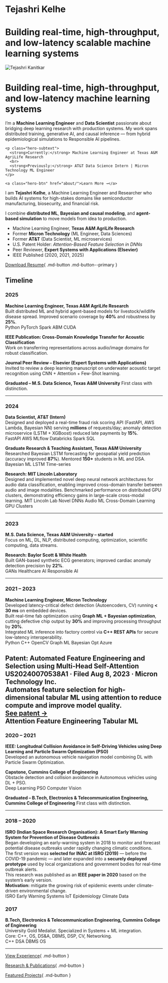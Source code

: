 # Tejashri Kelhe

# Building real-time, high-throughput, and low-latency scalable machine learning systems

<!-- Hero Section -->
<div class="hero-section">

  <!-- Left side: Profile Image -->
  <div class="hero-image">
    <img src="assets/images/tk_profile.png" alt="Tejashri Kanitkar" />
  </div>

  <!-- Right side: Intro Text -->
  <div class="hero-text">
    <h1>Building real-time, high-throughput, and low-latency machine learning systems</h1>
    <p>
      I’m a <strong>Machine Learning Engineer</strong> and <strong>Data Scientist</strong> passionate about
      bridging deep learning research with production systems. My work spans distributed training, 
      generative AI, and causal inference — from hybrid epidemiological simulations to Responsible AI pipelines.
    </p>

    <p class="hero-subtext">
      <strong>Currently:</strong> Machine Learning Engineer at Texas A&M AgriLife Research  
      <br>
      <strong>Previously:</strong> AT&T Data Science Intern | Micron Technology ML Engineer
    </p>

    <a class="hero-btn" href="about/">Learn More →</a>
  </div>

</div>


I am **Tejashri Kelhe**, a Machine Learning Engineer and Researcher who builds AI systems for high-stakes domains like semiconductor manufacturing, biosecurity, and financial risk.

I combine **distributed ML**, **Bayesian and causal modeling**, and **agent-based simulation** to move models from idea to production.

- Machine Learning Engineer, **Texas A&M AgriLife Research**
- Former **Micron Technology** (ML Engineer, Data Sciences)
- Former **AT&T** (Data Scientist, ML microservices)
- U.S. Patent Holder: *Attention-Based Feature Selection in DNNs*
- Peer Reviewer, **Expert Systems with Applications (Elsevier)**
- IEEE Published (2020, 2021, 2025)

[Download Resume](assets/Tejashri_Kelhe_CV.pdf){ .md-button .md-button--primary }  

## Timeline

<div class="tk-timeline" markdown>

### 2025
**Machine Learning Engineer, Texas A&M AgriLife Research**  
Built distributed ML and hybrid agent-based models for livestock/wildlife disease spread. Improved scenario coverage by **40%** and robustness by **25%**.  
<span class="tag">Python</span> <span class="tag">PyTorch</span> <span class="tag">Spark</span> <span class="tag">ABM</span> <span class="tag">CUDA</span>

**IEEE Publication: Cross-Domain Knowledge Transfer for Acoustic Classification**  
Work on transferring representations across audio/image domains for robust classification.

**Journal Peer Review – Elsevier (Expert Systems with Applications)**  
Invited to review a deep learning manuscript on underwater acoustic target recognition using CNN + Attention + Few-Shot learning.

**Graduated – M.S. Data Science, Texas A&M University** 
First class with distinction. 

---

### 2024
**Data Scientist, AT&T (Intern)**  
Designed and deployed a real-time fraud risk scoring API (FastAPI, AWS Lambda, Bayesian NN) serving **millions** of requests/day; anomaly detection microservice (LSTM + XGBoost) reduced late payments by **15%**.  
<span class="tag">FastAPI</span> <span class="tag">AWS</span> <span class="tag">MLflow</span> <span class="tag">Databricks</span> <span class="tag">Spark SQL</span>

**Graduate Research & Teaching Assistant, Texas A&M University**  
Researched Bayesian LSTM forecasting for geospatial yield prediction (accuracy improved **87%**). Mentored **150+** students in ML and DSA.  
<span class="tag">Bayesian ML</span> <span class="tag">LSTM</span> <span class="tag">Time-series</span>

**Research: MIT Lincoln Laboratory**  
Designed and implemented novel deep neural network architectures for audio data classification, enabling improved cross-domain transfer between audio and image modalities.
Benchmarked performance on distributed GPU clusters, demonstrating efficiency gains in large-scale cross-modal learning.
<span class="tag">MIT Lincoln Lab</span> <span class="tag">Novel DNNs</span> <span class="tag">Audio ML</span> <span class="tag">Cross-Domain Learning</span> <span class="tag">GPU Clusters</span>

---

### 2023
**M.S. Data Science, Texas A&M University – started**  
Focus on ML, DL, NLP, distributed computing, optimization, scientific computing, data streams.

**Research: Baylor Scott & White Health**  
Built GAN-based synthetic ECG generators; improved cardiac anomaly detection precision by **22%**.  
<span class="tag">GANs</span> <span class="tag">Healthcare AI</span> <span class="tag">Responsible AI</span>

---

### 2021 – 2023
**Machine Learning Engineer, Micron Technology**  
Developed latency-critical defect detection (Autoencoders, CV) running **< 30 ms** on embedded devices.  
Built real-time fab optimization using **Graph ML + Bayesian optimization**, cutting defective chip output by **30%** and improving processing throughput by **20%**.  
Integrated ML inference into factory control via **C++ REST APIs** for secure low-latency interoperability.  
<span class="tag">Python</span> <span class="tag">C++</span> <span class="tag">OpenCV</span> <span class="tag">Graph ML</span> <span class="tag">Bayesian Opt</span> <span class="tag">Azure</span>
 
**Patent: Automated Feature Engineering and Selection using Multi-Head Self-Attention**  
US20240070538A1 · Filed Aug 8, 2023 · Micron Technology Inc.  
Automates feature selection for high-dimensional tabular ML using attention to reduce compute and improve model quality.  
[See patent →](patent.md)  
<span class="tag">Attention</span> <span class="tag">Feature Engineering</span> <span class="tag">Tabular ML</span>
---

### 2020 – 2021
**IEEE: Longitudnal Collision Avoidance in Self-Driving Vehicles using Deep Learning and Particle Swarm Optimization (PSO)**  
Developed an autonomous vehicle navigation model combining DL with Particle Swarm Optimization.

**Capstone, Cummins College of Engineering**  
Obstacle detection and collision avoidance in Autonomous vehicles using DL + PSO.  
<span class="tag">Deep Learning</span> <span class="tag">PSO</span> <span class="tag">Computer Vision</span>

**Graduated – B.Tech, Electronics & Telecommunication Engineering, Cummins College of Engineering** 
First class with distinction. 

---

### 2018 – 2020
**ISRO (Indian Space Research Organisation): A Smart Early Warning System for Prevention of Disease Outbreaks**  
Began developing an early-warning system in 2018 to monitor and forecast potential disease outbreaks under rapidly changing climatic conditions.  
The first version was **selected for INAC at ISRO (2019)** — before the COVID-19 pandemic — and later expanded into a **securely deployed prototype** used by local organizations and government bodies for real-time outbreak alerts.  
This research was published as an **IEEE paper in 2020** based on the system’s early version.  
**Motivation:** mitigate the growing risk of epidemic events under climate-driven environmental change.  
<span class="tag">ISRO</span> <span class="tag">Early Warning Systems</span> <span class="tag">IoT</span> <span class="tag">Epidemiology</span> <span class="tag">Climate Data</span>

### 2017
**B.Tech, Electronics & Telecommunication Engineering, Cummins College of Engineering**  
University Gold Medalist. Specialized in Systems + ML integration.  
Core: C++, OS, DS&A, DBMS, DSP, CV, Networking.  
<span class="tag">C++</span> <span class="tag">DSA</span> <span class="tag">DBMS</span> <span class="tag">OS</span>

---

</div>



[View Experience](experience.md){ .md-button }

[Research & Publications](research.md){ .md-button }

[Featured Projects](projects.md){ .md-button }


